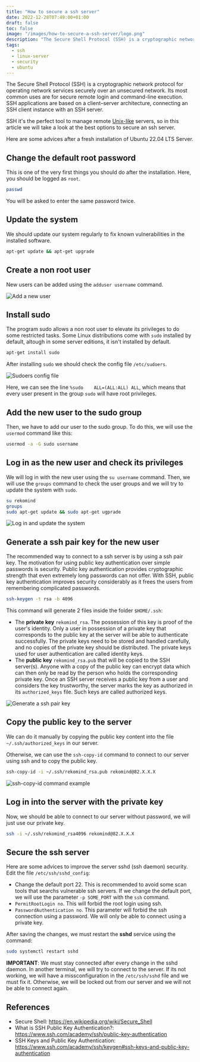 ```yaml
---
title: "How to secure a ssh server"
date: 2022-12-28T07:49:00+01:00
draft: false
toc: false
image: "/images/how-to-secure-a-ssh-server/logo.png"
description: "The Secure Shell Protocol (SSH) is a cryptographic network protocol for operating network services securely over an unsecured network."
tags:
  - ssh
  - linux-server
  - security
  - ubuntu
---
```

The Secure Shell Protocol (SSH) is a cryptographic network protocol for operating network services securely over an unsecured network. Its most common uses are for secure remote login and command-line execution. SSH applications are based on a client–server architecture, connecting an SSH client instance with an SSH server.

SSH it's the perfect tool to manage remote [Unix-like](https://en.wikipedia.org/wiki/Unix-like) servers, so in this article we will take a look at the best options to secure an ssh server.

Here are some advices after a fresh installation of Ubuntu 22.04 LTS Server.

## Change the default root password

This is one of the very first things you should do after the installation. Here, you should be logged as `root`.

```bash
passwd
```

You will be asked to enter the same password twice.

## Update the system

We should update our system regularly to fix known vulnerabilities in the installed software.

```bash
apt-get update && apt-get upgrade
```

## Create a non root user

New users can be added using the `adduser username` command.

![Add a new user](/images/how-to-secure-a-ssh-server/adduser.png#center)

## Install sudo

The program sudo allows a non root user to elevate its privileges to do some restricted tasks.
Some Linux distributions come with `sudo` installed by default, altough in some server editions, it isn't installed by default.

```bash
apt-get install sudo
```

After installing `sudo` we should check the config file `/etc/sudoers`.

![Sudoers config file](/images/how-to-secure-a-ssh-server/sudoers.png#center)

Here, we can see the line `%sudo    ALL=(ALL:ALL) ALL`, which means that every user present in the group `sudo` will have root privileges.

## Add the new user to the sudo group

Then, we have to add our user to the sudo group. To do this, we will use the `usermod` command like this:

```bash
usermod -a -G sudo username
```

## Log in as the new user and check its privileges

We will log in with the new user using the `su username` command. Then, we will use the `groups` command to check the user groups and we will try to update the system with `sudo`.

```bash
su rekomind
groups
sudo apt-get update && sudo apt-get ugprade
```

![Log in and update the system](/images/how-to-secure-a-ssh-server/check-user-groups.png#center)

## Generate a ssh pair key for the new user

The recommended way to connect to a ssh server is by using a ssh pair key. The motivation for using public key authentication over simple passwords is security. Public key authentication provides cryptographic strength that even extremely long passwords can not offer. With SSH, public key authentication improves security considerably as it frees the users from remembering complicated passwords.

```bash
ssh-keygen -t rsa -b 4096
```

This command will generate 2 files inside the folder `$HOME/.ssh`:
* The **private key** `rekomind_rsa`. The possession of this key is proof of the user's identity. Only a user in possession of a private key that corresponds to the public key at the server will be able to authenticate successfully. The private keys need to be stored and handled carefully, and no copies of the private key should be distributed. The private keys used for user authentication are called identity keys.
* The **public key** `rekomind_rsa.pub` that will be copied to the SSH server(s). Anyone with a copy of the public key can encrypt data which can then only be read by the person who holds the corresponding private key. Once an SSH server receives a public key from a user and considers the key trustworthy, the server marks the key as authorized in its `authorized_keys` file. Such keys are called authorized keys.

![Generate a ssh pair key](/images/how-to-secure-a-ssh-server/ssh-keygen.png#center)

## Copy the public key to the server

We can do it manually by copying the public key content into the file `~/.ssh/authorized_keys` in our server.

Otherwise, we can use the `ssh-copy-id` command to connect to our server using ssh and to copy the public key.

```bash
ssh-copy-id -i ~/.ssh/rekomind_rsa.pub rekomind@82.X.X.X
```

![ssh-copy-id command example](/images/how-to-secure-a-ssh-server/ssh-copy-id.png#center)

## Log in into the server with the private key

Now, we should be able to connect to our server without password, we will just use our private key.

```bash
ssh -i ~/.ssh/rekomind_rsa4096 rekomind@82.X.X.X
```

## Secure the ssh server

Here are some advices to improve the server sshd (ssh daemon) security. Edit the file `/etc/ssh/sshd_config`:

* Change the default port 22. This is recommended to avoid some scan tools that searchs vulnerable ssh servers. If we change the default port, we will use the parameter `-p SOME_PORT` with the `ssh` command.
* `PermitRootLogin no`. This will forbid the root login using ssh.
* `PasswordAuthentication no`. This parameter will forbid the ssh connection using a password. We will only be able to connect using a private key.

After saving the changes, we must restart the **sshd** service using the command: 

```bash
sudo systemctl restart sshd
```

**IMPORTANT**: We must stay connected after every change in the sshd daemon. In another terminal, we will try to connect to the server. If its not working, we will have a missconfiguration in the `/etc/ssh/sshd` file and we must fix it. Otherwise, we will be locked out from our server and we will not be able to connect again.

## References

* Secure Shell: https://en.wikipedia.org/wiki/Secure_Shell
* What is SSH Public Key Authentication?: https://www.ssh.com/academy/ssh/public-key-authentication
* SSH Keys and Public Key Authentication: https://www.ssh.com/academy/ssh/keygen#ssh-keys-and-public-key-authentication